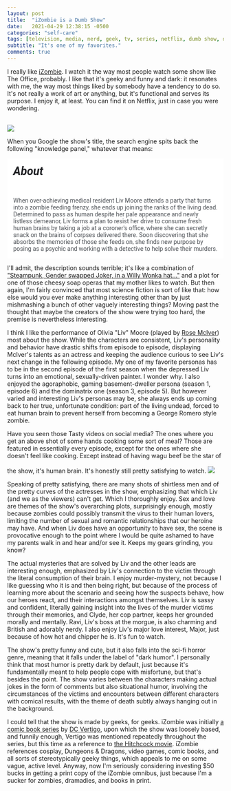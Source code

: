 ```yaml
---
layout: post
title:  "iZombie is a Dumb Show"
date:   2021-04-29 12:38:15 -0500
categories: "self-care"
tags: [television, media, nerd, geek, tv, series, netflix, dumb show, dumb shows]
subtitle: "It's one of my favorites."
comments: true
---
```


I really like <a href="https://www.netflix.com/watch/80027159?source=35" target="_blank">iZombie</a>. I watch it the way most people watch some show like The Office, probably. I like that it's geeky and funny and dark: it resonates with me, the way most things liked by somebody have a tendency to do so. It's not really a work of art or anything, but it's functional and serves its purpose. I enjoy it, at least. You can find it on Netflix, just in case you were wondering.
<!-- more -->
<a href="https://www.netflix.com/watch/80027159?source=35"><img src="https://pa1.narvii.com/6879/23b6da6d2fb2836ae55c8d1503416a8ce25873f5r1-500-250_hq.gif" style="margin-top: 1rem; margin-left: auto; margin-right: auto;"></a>

When you Google the show's title, the search engine spits back the following "knowledge panel," whatever that means:

<div style="padding: 1em; background-color: white; color: #4d5156; font-family: Roboto, arial; margin-bottom: 1em;"><h5 style="font-family: Roboto, arial; color: #202124; font-size: 20pt; margin-top: 0;">About</h5>When over-achieving medical resident Liv Moore attends a party that turns into a zombie feeding frenzy, she ends up joining the ranks of the living dead. Determined to pass as human despite her pale appearance and newly listless demeanor, Liv forms a plan to resist her drive to consume fresh human brains by taking a job at a coroner's office, where she can secretly snack on the brains of corpses delivered there. Soon discovering that she absorbs the memories of those she feeds on, she finds new purpose by posing as a psychic and working with a detective to help solve their murders.</div>

I'll admit, the description sounds terrible; it's like a combination of <a href="https://knowyourmeme.com/photos/1165176-cosplay" target="_blank">"Steampunk, Gender swapped Joker, in a Willy Wonka hat..."</a> and a plot for one of those cheesy soap operas that my mother likes to watch. But then again, I'm fairly convinced that most science fiction is sort of like that: how else would you ever make anything interesting other than by just mishmashing a bunch of other vaguely interesting things? Moving past the thought that maybe the creators of the show were trying too hard, the premise is nevertheless interesting.

I think I like the performance of Olivia "Liv" Moore (played by <a href="https://en.wikipedia.org/wiki/Rose_McIver" target="_blank">Rose McIver</a>) most about the show. While the characters are consistent, Liv's personality and behavior have drastic shifts from episode to episode, displaying McIver's talents as an actress and keeping the audience curious to see Liv's next change in the following episode. My one of my favorite personas has to be in the second episode of the first season when the depressed Liv turns into an emotional, sexually-driven painter. I wonder why. I also enjoyed the agoraphobic, gaming basement-dweller persona (season 1, episode 6) and the dominatrix one (season 3, episode 5). But however varied and interesting Liv's personas may be, she always ends up coming back to her true, unfortunate condition: part of the living undead, forced to eat human brain to prevent herself from becoming a George Romero style zombie.

Have you seen those Tasty videos on social media? The ones where you get an above shot of some hands cooking some sort of meal? Those are featured in essentially every episode, except for the ones where she doesn't feel like cooking. Except instead of having wagu beef be the star of the show, it's human brain. It's honestly still pretty satisfying to watch.
<img src="https://i.imgur.com/6Xkliem.gif?noredirect" id="fillmobile" style="max-width: 500px; margin-top: 1rem; margin-left: auto; margin-right: auto;">

Speaking of pretty satisfying, there are many shots of shirtless men and of the pretty curves of the actresses in the show, emphasizing that which Liv (and we as the viewers) can't get. Which I thoroughly enjoy. Sex and love are themes of the show's overarching plots, surprisingly enough, mostly because zombies could possibly transmit the virus to their human lovers, limiting the number of sexual and romantic relationships that our heroine may have. And when Liv does have an opportunity to have sex, the scene is provocative enough to the point where I would be quite ashamed to have my parents walk in and hear and/or see it. Keeps my gears grinding, you know?

The actual mysteries that are solved by Liv and the other leads are interesting enough, emphasized by Liv's connection to the victim through the literal consumption of their brain. I enjoy murder-mystery, not because I like guessing who it is and then being right, but because of the process of learning more about the scenario and seeing how the suspects behave, how our heroes react, and their interactions amongst themselves. Liv is sassy and confident, literally gaining insight into the lives of the murder victims through their memories, and Clyde, her cop partner, keeps her grounded morally and mentally. Ravi, Liv's boss at the morgue, is also charming and British and adorably nerdy. I also enjoy Liv's major love interest, Major, just because of how hot and chipper he is. It's fun to watch.

The show's pretty funny and cute, but it also falls into the sci-fi horror genre, meaning that it falls under the label of "dark humor". I personally think that most humor is pretty dark by default, just because it's fundamentally meant to help people cope with misfortune, but that's besides the point. The show varies between the characters making actual jokes in the form of comments but also situational humor, involving the circumstances of the victims and encounters between different characters with comical results, with the theme of death subtly always hanging out in the background.

I could tell that the show is made by geeks, for geeks. iZombie was initially <a href="https://www.dccomics.com/blog/2018/10/30/vertigo-for-the-dc-fan-izombie-by-chris-roberson-and-mike-allred" target="_blank">a comic book series</a> by <a href="https://en.wikipedia.org/wiki/Vertigo_Comics" target="_blank">DC Vertigo</a>, upon which the show was loosely based, and funnily enough, Vertigo was mentioned repeatedly throughout the series, but this time as a reference to <a href="https://en.wikipedia.org/wiki/Vertigo_(film)" target="_blank">the Hitchcock movie</a>. iZombie references cosplay, Dungeons & Dragons, video games, comic books, and all sorts of stereotypically geeky things, which appeals to me on some vague, active level. Anyway, now I'm seriously considering investing $50 bucks in getting a print copy of the iZombie omnibus, just because I'm a sucker for zombies, dramadies, and books in print.

